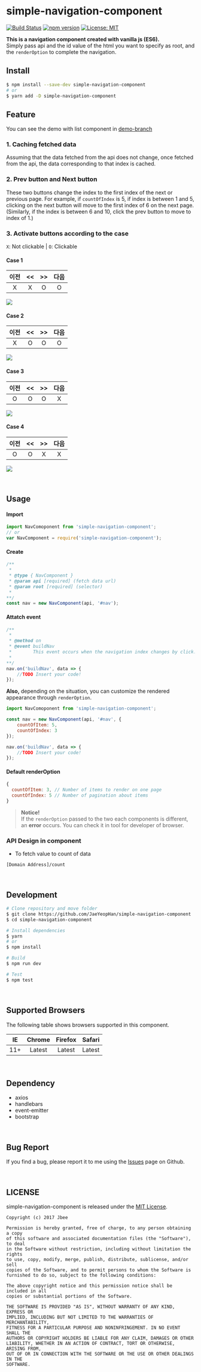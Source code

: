 # simple-navigation-component
[![Build Status](https://travis-ci.org/JaeYeopHan/Navigation_Component.svg?branch=master)](https://travis-ci.org/JaeYeopHan/Navigation_Component)  [![npm version](https://badge.fury.io/js/simple-navigation-component.svg)](https://badge.fury.io/js/simple-navigation-component) [![License: MIT](https://img.shields.io/badge/License-MIT-yellow.svg)](https://opensource.org/licenses/MIT)
                                                                                                                                                                                                                                                                                    


**This is a navigation component created with vanilla js (ES6).**  
Simply pass api and the id value of the html you want to specify as root, and the `renderOption` to complete the navigation.

## Install
```bash
$ npm install --save-dev simple-navigation-component
# or
$ yarn add -D simple-navigation-component
```

## Feature
You can see the demo with list component in [demo-branch](https://github.com/JaeYeopHan/Navigation_Component/tree/demo-branch)  

### 1. Caching fetched data
Assuming that the data fetched from the api does not change, once fetched from the api, the data corresponding to that index is cached.

### 2. Prev button and Next button
These two buttons change the index to the first index of the next or previous page. For example, if `countOfIndex` is 5, if index is between 1 and 5, clicking on the next button will move to the first index of 6 on the next page. (Similarly, if the index is between 6 and 10, click the prev button to move to index of 1.)

### 3. Activate buttons according to the case
`X`: Not clickable  |  `O`:  Clickable

#### Case 1
| 이전 | << | >> | 다음 |
|:-:|:-:|:-:|:-:|
| X | X | O | O |

![](/docs/DEMO_IMAGE/demo_1.png)

#### Case 2
| 이전 | << | >> | 다음 |
|:-:|:-:|:-:|:-:|
| X | O | O | O |

![](/docs/DEMO_IMAGE/demo_2.png)

#### Case 3
| 이전 | << | >> | 다음 |
|:-:|:-:|:-:|:-:|
| O | O | O | X |

![](/docs/DEMO_IMAGE/demo_3.png)

#### Case 4
| 이전 | << | >> | 다음 |
|:-:|:-:|:-:|:-:|
| O | O | X | X |

![](/docs/DEMO_IMAGE/demo_4.png)

</br>

## Usage
#### Import
```js
import NavComoponent from 'simple-navigation-component';
// or
var NavComponent = require('simple-navigation-component');
```

#### Create
```js
/**
 * 
 * @type { NavComponent }
 * @param api [required] (fetch data url)
 * @param root [required] (selector)
 * 
**/
const nav = new NavComponent(api, '#nav');
```

#### Attatch event
```js
/**
 * 
 * @method on
 * @event buildNav
 *        This event occurs when the navigation index changes by click.
 * 
**/
nav.on('buildNav', data => {
    //TODO Insert your code!
});
```

**Also,** depending on the situation, you can customize the rendered appearance through `renderOption`.

```js
import NavComoponent from 'simple-navigation-component';

const nav = new NavComponent(api, '#nav', {
    countOfItem: 5,
    countOfIndex: 3
});

nav.on('buildNav', data => {
    //TODO Insert your code!
});
```

#### Default renderOption
```js
{
  countOfItem: 3, // Number of items to render on one page
  countOfIndex: 5 // Number of pagination about items
}
```
> **Notice!**  
If the `renderOption` passed to the two each components is different, an **error** occurs. You can check it in tool for developer of browser.


### API Design in component
* To fetch value to count of data
```
[Domain Address]/count
```

</br>

## Development
```bash
# Clone repository and move folder
$ git clone https://github.com/JaeYeopHan/simple-navigation-component
$ cd simple-navigation-component

# Install dependencies
$ yarn
# or
$ npm install

# Build
$ npm run dev

# Test
$ npm test
```

</br>

## Supported Browsers
The following table shows browsers supported in this component.

|IE|Chrome|Firefox|Safari|
|:-:|:-:|:-:|:-:|
|11+|Latest|Latest|Latest|

</br>

## Dependency
* axios
* handlebars
* event-emitter
* bootstrap

</br>

## Bug Report
If you find a bug, please report it to me using the [Issues](https://github.com/JaeYeopHan/simple-navigation-component/issues) page on Github.

</br>

## LICENSE
simple-navigation-component is released under the [MIT License](https://github.com/JaeYeopHan/simple-navigation-component/blob/master/LICENSE).
```
Copyright (c) 2017 Jbee

Permission is hereby granted, free of charge, to any person obtaining a copy
of this software and associated documentation files (the "Software"), to deal
in the Software without restriction, including without limitation the rights
to use, copy, modify, merge, publish, distribute, sublicense, and/or sell
copies of the Software, and to permit persons to whom the Software is
furnished to do so, subject to the following conditions:

The above copyright notice and this permission notice shall be included in all
copies or substantial portions of the Software.

THE SOFTWARE IS PROVIDED "AS IS", WITHOUT WARRANTY OF ANY KIND, EXPRESS OR
IMPLIED, INCLUDING BUT NOT LIMITED TO THE WARRANTIES OF MERCHANTABILITY,
FITNESS FOR A PARTICULAR PURPOSE AND NONINFRINGEMENT. IN NO EVENT SHALL THE
AUTHORS OR COPYRIGHT HOLDERS BE LIABLE FOR ANY CLAIM, DAMAGES OR OTHER
LIABILITY, WHETHER IN AN ACTION OF CONTRACT, TORT OR OTHERWISE, ARISING FROM,
OUT OF OR IN CONNECTION WITH THE SOFTWARE OR THE USE OR OTHER DEALINGS IN THE
SOFTWARE.
```
